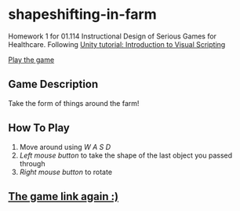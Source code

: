 # shapeshifting-in-farm
Homework 1 for 01.114 Instructional Design of Serious Games for Healthcare. 
Following [Unity tutorial: Introduction to Visual Scripting](https://learn.unity.com/project/introduction-to-visual-scripting?uv=2021.1)

[Play the game](https://play.unity.com/mg/other/shapeshifting-in-farm-build-1)

## Game Description
Take the form of things around the farm!

## How To Play
1. Move around using <i>W A S D</i>
2. <i>Left mouse button</i> to take the shape of the last object you passed through
3. <i>Right mouse button</i> to rotate

## [The game link again :)](https://play.unity.com/mg/other/shapeshifting-in-farm-build-1)